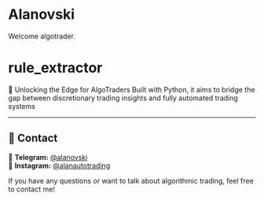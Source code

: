 # Alanovski
Welcome algotrader.

# rule_extractor
🚀 Unlocking the Edge for AlgoTraders
Built with Python, it aims to bridge the gap between discretionary trading insights and fully automated trading systems

---

## 📌 Contact

📩 **Telegram:** [@alanovski](https://t.me/alanovski)  
📸 **Instagram:** [@alanautotrading](https://www.instagram.com/alanautotrading)  

If you have any questions or want to talk about algorithmic trading, feel free to contact me!
